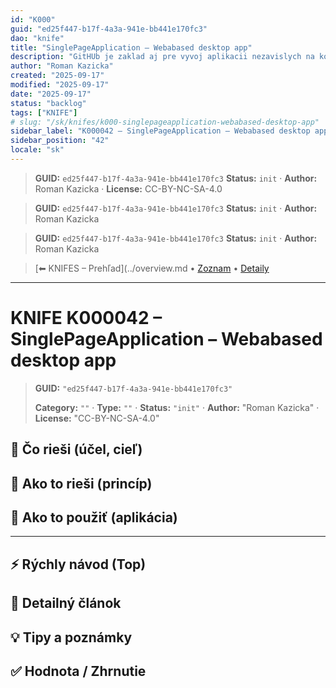 ```yaml
---
id: "K000"
guid: "ed25f447-b17f-4a3a-941e-bb441e170fc3"
dao: "knife"
title: "SinglePageApplication – Webabased desktop app"
description: "GitHUb je zaklad aj pre vyvoj aplikacii nezavislych na koncovom zariadenie SPA"
author: "Roman Kazicka"
created: "2025-09-17"
modified: "2025-09-17"
date: "2025-09-17"
status: "backlog"
tags: ["KNIFE"]
# slug: "/sk/knifes/k000-singlepageapplication-webabased-desktop-app"
sidebar_label: "K000042 – SinglePageApplication – Webabased desktop app"
sidebar_position: "42"
locale: "sk"
---
```

<!-- body:start -->

<!-- fm-visible: start -->
> **GUID:** `ed25f447-b17f-4a3a-941e-bb441e170fc3`
> **Status:** `init` · **Author:** Roman Kazicka · **License:** CC-BY-NC-SA-4.0
<!-- fm-visible: end -->
<!-- body:start -->

<!-- fm-visible: start -->
> **GUID:** `ed25f447-b17f-4a3a-941e-bb441e170fc3`
> **Status:** `init` · **Author:** Roman Kazicka
<!-- fm-visible: end -->
<!-- body:start -->

<!-- fm-visible: start -->
> **GUID:** `ed25f447-b17f-4a3a-941e-bb441e170fc3`
> **Status:** `init` · **Author:** Roman Kazicka
<!-- fm-visible: end -->
<!-- body:start -->

<!-- nav:knifes -->
> [⬅ KNIFES – Prehľad](../overview.md • [Zoznam](../KNIFE_Overview_List.md) • [Detaily](../KNIFE_Overview_Details.md)
---
# KNIFE K000042 – SinglePageApplication – Webabased desktop app
<!-- fm-visible: start -->

> **GUID:** `"ed25f447-b17f-4a3a-941e-bb441e170fc3"`
>   
> **Category:** `""` · **Type:** `""` · **Status:** `"init"` · **Author:** "Roman Kazicka" · **License:** "CC-BY-NC-SA-4.0"
<!-- fm-visible: end -->


## 🎯 Čo rieši (účel, cieľ)

## 🧩 Ako to rieši (princíp)

## 🧪 Ako to použiť (aplikácia)

---

## ⚡ Rýchly návod (Top)

## 📜 Detailný článok

## 💡 Tipy a poznámky

## ✅ Hodnota / Zhrnutie
